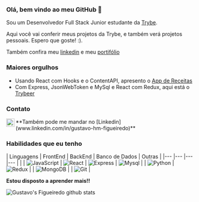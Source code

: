 ### Olá, bem vindo ao meu GitHub 👋

Sou um Desenvolvedor Full Stack Junior estudante da [Trybe](https://www.betrybe.com/).

Aqui você vai conferir meus projetos da Trybe, e também verá projetos pessoais.
Espero que goste! :).

Também confira meu [linkedin](www.linkedin.com/in/gustavo-hm-figueiredo) e meu [portifólio](https://gustaffig.github.io/)

### Maiores orgulhos
- Usando React com Hooks e o ContentAPI, apresento o [App de Receitas](https://github.com/GustafFig/App-de-Receitas)
- Com Express, JsonWebToken e MySql e React com Redux, aqui está o [Trybeer](https://github.com/GustafFig/Trybeer)

### Contato
<a target="_blank" href="mailto:gustavohmfigueiredo@gmail.com">
  <img align="left" alt="Gmail" width="22px" src="https://cdn.jsdelivr.net/npm/simple-icons@v3/icons/gmail.svg" />
</a>
**Também pode me mandar no [Linkedin](www.linkedin.com/in/gustavo-hm-figueiredo)**

### Habilidades que eu tenho
| Linguagens | FrontEnd | BackEnd | Banco de Dados | Outras  |
|---         |---       |---      |---             |         |
| ![JavaScript](https://img.shields.io/badge/-JS-yellow) | ![React](https://img.shields.io/badge/-React-45b8d8?style=flat-square&logo=react&logoColor=white) | ![Express](https://img.shields.io/badge/-Express-orange) | ![Mysql](https://img.shields.io/badge/-MySql-4479A1?style=flat-square&logo=mysql&logoColor=white) |
| ![Python](https://img.shields.io/badge/-Python-blue) | ![Redux](https://img.shields.io/badge/-Redux-764ABC?style=flat-square&logo=redux&logoColor=white) |
| ![MongoDB](https://img.shields.io/badge/-MongoDB-13aa52?style=flat-square&logo=mongodb&logoColor=white) |
|	![Git](https://img.shields.io/badge/-Git-F05032?style=flat-square&logo=git&logoColor=white) |

**Estou disposto a aprender mais!!**

![Gustavo's Figueiredo github stats](https://github-readme-stats.vercel.app/api?username=gustaffig&hide=contribs,prs&count_private=true)

